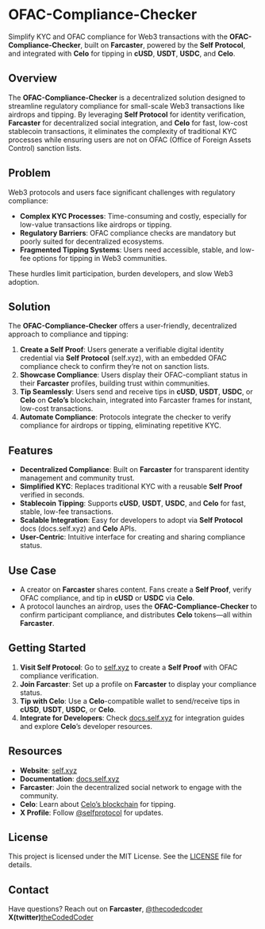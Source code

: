 # OFAC-Compliance-Checker

Simplify KYC and OFAC compliance for Web3 transactions with the **OFAC-Compliance-Checker**, built on **Farcaster**, powered by the **Self Protocol**, and integrated with **Celo** for tipping in **cUSD**, **USDT**, **USDC**, and **Celo**.

## Overview

The **OFAC-Compliance-Checker** is a decentralized solution designed to streamline regulatory compliance for small-scale Web3 transactions like airdrops and tipping. By leveraging **Self Protocol** for identity verification, **Farcaster** for decentralized social integration, and **Celo** for fast, low-cost stablecoin transactions, it eliminates the complexity of traditional KYC processes while ensuring users are not on OFAC (Office of Foreign Assets Control) sanction lists.

## Problem

Web3 protocols and users face significant challenges with regulatory compliance:
- **Complex KYC Processes**: Time-consuming and costly, especially for low-value transactions like airdrops or tipping.
- **Regulatory Barriers**: OFAC compliance checks are mandatory but poorly suited for decentralized ecosystems.
- **Fragmented Tipping Systems**: Users need accessible, stable, and low-fee options for tipping in Web3 communities.

These hurdles limit participation, burden developers, and slow Web3 adoption.

## Solution

The **OFAC-Compliance-Checker** offers a user-friendly, decentralized approach to compliance and tipping:
1. **Create a Self Proof**: Users generate a verifiable digital identity credential via **Self Protocol** (self.xyz), with an embedded OFAC compliance check to confirm they’re not on sanction lists.
2. **Showcase Compliance**: Users display their OFAC-compliant status in their **Farcaster** profiles, building trust within communities.
3. **Tip Seamlessly**: Users send and receive tips in **cUSD**, **USDT**, **USDC**, or **Celo** on **Celo’s** blockchain, integrated into Farcaster frames for instant, low-cost transactions.
4. **Automate Compliance**: Protocols integrate the checker to verify compliance for airdrops or tipping, eliminating repetitive KYC.

## Features

- **Decentralized Compliance**: Built on **Farcaster** for transparent identity management and community trust.
- **Simplified KYC**: Replaces traditional KYC with a reusable **Self Proof** verified in seconds.
- **Stablecoin Tipping**: Supports **cUSD**, **USDT**, **USDC**, and **Celo** for fast, stable, low-fee transactions.
- **Scalable Integration**: Easy for developers to adopt via **Self Protocol** docs (docs.self.xyz) and **Celo** APIs.
- **User-Centric**: Intuitive interface for creating and sharing compliance status.

## Use Case

- A creator on **Farcaster** shares content. Fans create a **Self Proof**, verify OFAC compliance, and tip in **cUSD** or **USDC** via **Celo**.
- A protocol launches an airdrop, uses the **OFAC-Compliance-Checker** to confirm participant compliance, and distributes **Celo** tokens—all within **Farcaster**.

## Getting Started

1. **Visit Self Protocol**: Go to [self.xyz](https://self.xyz) to create a **Self Proof** with OFAC compliance verification.
2. **Join Farcaster**: Set up a profile on **Farcaster** to display your compliance status.
3. **Tip with Celo**: Use a **Celo**-compatible wallet to send/receive tips in **cUSD**, **USDT**, **USDC**, or **Celo**.
4. **Integrate for Developers**: Check [docs.self.xyz](https://docs.self.xyz) for integration guides and explore **Celo**’s developer resources.

## Resources

- **Website**: [self.xyz](https://self.xyz)
- **Documentation**: [docs.self.xyz](https://docs.self.xyz)
- **Farcaster**: Join the decentralized social network to engage with the community.
- **Celo**: Learn about [Celo’s blockchain](https://celo.org) for tipping.
- **X Profile**: Follow [@selfprotocol](https://x.com/selfprotocol) for updates.

## License

This project is licensed under the MIT License. See the [LICENSE](LICENSE) file for details.

## Contact

Have questions? Reach out on
 **Farcaster**, [@thecodedcoder](https://warpcast.com/thecodedcoder) 
**X(twitter)**[theCodedCoder](https://x.com/olorunsogobanwo)